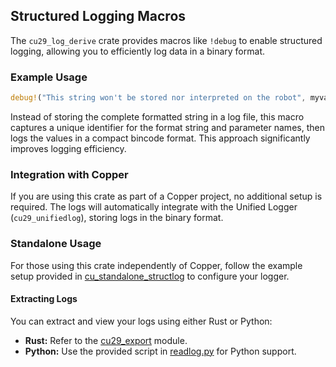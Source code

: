 ## Structured Logging Macros

The `cu29_log_derive` crate provides macros like `!debug` to enable structured logging, allowing you to efficiently log
data in
a binary format.

### Example Usage

```rust
debug!("This string won't be stored nor interpreted on the robot", myvaluename = 42);
```

Instead of storing the complete formatted string in a log file, this macro captures a unique identifier for the format
string and parameter names, then logs the values in a compact bincode format. This approach significantly improves
logging efficiency.

### Integration with Copper

If you are using this crate as part of a Copper project, no additional setup is required. The logs will automatically
integrate with the Unified Logger (`cu29_unifiedlog`), storing logs in the binary format.

### Standalone Usage

For those using this crate independently of Copper, follow the example setup provided
in [cu_standalone_structlog](https://github.com/copper-project/copper-rs/tree/master/examples/cu_standalone_structlog)
to configure your logger.

#### Extracting Logs

You can extract and view your logs using either Rust or Python:

- **Rust:** Refer to the [cu29_export](https://github.com/copper-project/copper-rs/tree/master/cu29_export) module.
- **Python:** Use the provided script
  in [readlog.py](https://github.com/copper-project/copper-rs/tree/master/examples/cu_standalone_structlog/readlog.py)
  for Python support.

